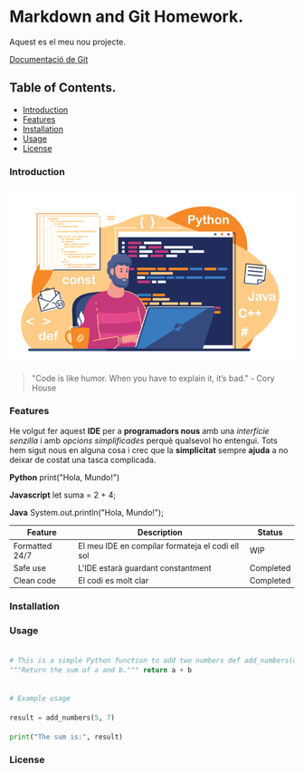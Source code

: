 # Markdown and Git Homework.
Aquest es el meu nou projecte.

[Documentació de Git](https://git-scm.com/doc)

## Table of Contents.
- [Introduction](#introduction) 
- [Features](#features)
- [Installation](#installation)
- [Usage](#usage)
- [License](#license)

### Introduction
![Project Logo](images/logo.png)

> "Code is like humor. When you have to explain it, it’s bad." - Cory House

### Features

He volgut fer aquest **IDE** per a **programadors nous** amb una *interfície senzilla* i amb *opcions simplificades* perquè qualsevol ho entengui. Tots hem sigut nous en alguna cosa i crec que la **simplicitat** sempre **ajuda** a no deixar de costat una tasca complicada.

**Python**
 print("Hola, Mundo!")

**Javascript**
let suma = 2 + 4;

**Java**
System.out.println("Hola, Mundo!");




| Feature | Description | Status |
|---------|------------ |--------|
| Formatted 24/7 | El meu IDE en compilar formateja el codi ell sol | WIP |
| Safe use | L'IDE estarà guardant constantment | Completed |
| Clean code | El codi es molt clar | Completed |

### Installation

### Usage

```python

# This is a simple Python function to add two numbers def add_numbers(a, b):
"""Return the sum of a and b.""" return a + b


# Example usage

result = add_numbers(5, 7)

print("The sum is:", result)

```


### License